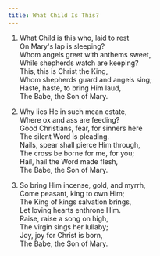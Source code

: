 ```yaml
---
title: What Child Is This?
---
```

1. What Child is this who, laid to rest  
On Mary's lap is sleeping?  
Whom angels greet with anthems sweet,  
While shepherds watch are keeping?  
This, this is Christ the King,  
Whom shepherds guard and angels sing;  
Haste, haste, to bring Him laud,  
The Babe, the Son of Mary.

2. Why lies He in such mean estate,  
Where ox and ass are feeding?  
Good Christians, fear, for sinners here  
The silent Word is pleading.  
Nails, spear shall pierce Him through,  
The cross be borne for me, for you;  
Hail, hail the Word made flesh,  
The Babe, the Son of Mary.

3. So bring Him incense, gold, and myrrh,  
Come peasant, king to own Him;  
The King of kings salvation brings,  
Let loving hearts enthrone Him.  
Raise, raise a song on high,  
The virgin sings her lullaby;  
Joy, joy for Christ is born,  
The Babe, the Son of Mary.